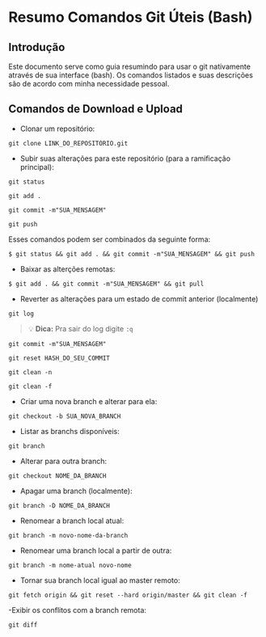 # Resumo Comandos Git Úteis (Bash)
## Introdução
Este documento serve como guia resumindo para usar o git nativamente através de sua interface (bash). Os comandos listados e suas descrições são de acordo com  minha necessidade pessoal.
## Comandos de Download e Upload
- Clonar um repositório:

```
git clone LINK_DO_REPOSITÓRIO.git
```

- Subir suas alterações para este repositório (para a ramificação principal):
```
git status
```
```
git add .
```
```
git commit -m"SUA_MENSAGEM"
```
```
git push
```

Esses comandos podem ser combinados da seguinte forma:

```
$ git status && git add . && git commit -m"SUA_MENSAGEM" && git push

```
- Baixar as alterções remotas:

```
$ git add . && git commit -m"SUA_MENSAGEM" && git pull

```
- Reverter as alterações para um estado de commit anterior (localmente)
```
git log
```
> :bulb: **Dica:** Pra sair do log digite `:q`

```
git commit -m"SUA_MENSAGEM"
```
```
git reset HASH_DO_SEU_COMMIT        
```
```
git clean -n
```

```
git clean -f
```

- Criar uma nova branch e alterar para ela:
```
git checkout -b SUA_NOVA_BRANCH
```
- Listar as branchs disponíveis:
```
git branch
```
- Alterar para outra branch:
```
git checkout NOME_DA_BRANCH
```
- Apagar uma branch (localmente):
```
git branch -D NOME_DA_BRANCH
```

- Renomear a branch local atual:
```
git branch -m novo-nome-da-branch
```
- Renomear uma branch local a partir de outra:
```
git branch -m nome-atual novo-nome
```

- Tornar sua branch local igual ao master remoto:
```
git fetch origin && git reset --hard origin/master && git clean -f
```

-Exibir os conflitos com a branch remota:
```
git diff
```



<!-- ### REFERÊNCIAS:
- https://www.atlassian.com/br/git/tutorials/what-is-version-control 
- https://opensource.com/article/20/4/git-merge-conflict
- https://www.treinaweb.com.br/blog/comandos-do-git-que-voce-precisa-conhecer-parte-1#:~:text=Para%20renomear%20a%20sua%20atual,m%20%2C%20passando%20o%20novo%20nome.

-->
